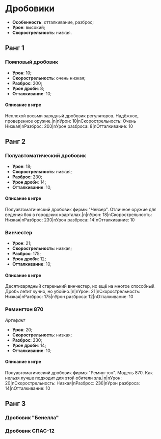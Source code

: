 # Дробовики

* **Особенность**: отталкивание, разброс;
* **Урон**: высокий;
* **Скорострельность**: низкая.

## Ранг 1

### Помповый дробовик

* **Урон**: 10;
* **Скорострельность**: очень низкая;
* **Разброс**: 200;
* **Урон дроби**: 8;
* **Отталкивание**: 10;

#### Описание в игре
Неплохой восьми зарядный дробовик регуляторов. Надёжное, проверенное оружие.|n|nУрон: 10|nСкорострельность: Очень Низкая|nРазброс: 200|nУрон разброса: 8|nОтталкивание: 10

## Ранг 2

### Полуавтоматический дробовик

* **Урон**: 18;
* **Скорострельность**: низкая;
* **Разброс**: 230;
* **Урон дроби**: 14;
* **Отталкивание**: 10;

#### Описание в игре
Полуавтоматический дробовик фирмы "Чейзер". Отличное оружие для ведения боя в городских кварталах.|n|nУрон: 18|nСкорострельность: Низкая|nРазброс: 230|nУрон разброса: 14|nОтталкивание: 10

### Винчестер

* **Урон**: 21;
* **Скорострельность**: низкая;
* **Разброс**: 175;
* **Урон дроби**: 12;
* **Отталкивание**: 10;

#### Описание в игре
Десятизарядный старенький винчестер, но ещё на многое способный. Дробь летит кучно, но убойно.|n|nУрон: 21|nСкорострельность: Низкая|nРазброс: 175|nУрон разброса: 12|nОтталкивание: 10

### Ремингтон 870
*Артефакт*

* **Урон**: 20;
* **Скорострельность**: низкая;
* **Разброс**: 230;
* **Урон дроби**: 14;
* **Отталкивание**: 10;

#### Описание в игре
Полуавтоматический дробовик фирмы "Ремингтон". Модель 870. Как нельзя лучше подходит для этой обители зла.|n|nУрон: 20|nСкорострельность: Низкая|nРазброс: 230|nУрон разброса: 14|nОтталкивание: 10

## Ранг 3

### Дробовик "Бенелла"

### Дробовик СПАС-12